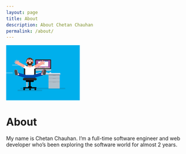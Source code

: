 ```yaml
---
layout: page
title: About
description: About Chetan Chauhan
permalink: /about/
---
```


<img class="img-rounded" src="/assets/img/uploads/profile2.gif" alt="Thiago Rossener" width="200">

# About

My name is Chetan Chauhan. I’m a full-time software engineer and web developer who’s been exploring the software world for almost 2 years.